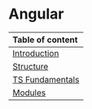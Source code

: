 # Angular

|Table of content|
|:-------------- |
|[Introduction](Introduction.md)|
|[Structure](Structure.md)|
|[TS Fundamentals](TsFundamentals.md)|
|[Modules](Module.md)|
